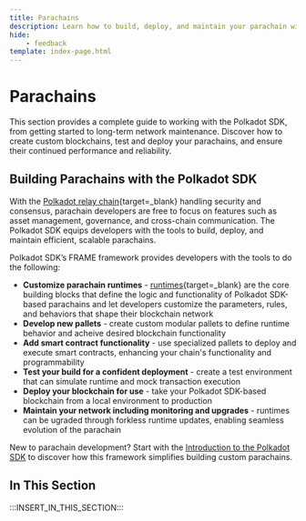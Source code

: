 ```yaml
---
title: Parachains
description: Learn how to build, deploy, and maintain your parachain with the Polkadot SDK, from initial setup through customization, testing, runtime upgrades, and network operations.
hide: 
    - feedback
template: index-page.html
---
```


# Parachains

This section provides a complete guide to working with the Polkadot SDK, from getting started to long-term network maintenance. Discover how to create custom blockchains, test and deploy your parachains, and ensure their continued performance and reliability.

## Building Parachains with the Polkadot SDK

With the [Polkadot relay chain](/polkadot-protocol/architecture/polkadot-chain/){target=\_blank} handling security and consensus, parachain developers are free to focus on features such as asset management, governance, and cross-chain communication. The Polkadot SDK equips developers with the tools to build, deploy, and maintain efficient, scalable parachains.

Polkadot SDK’s FRAME framework provides developers with the tools to do the following:

- **Customize parachain runtimes** - [runtimes](/polkadot-protocol/glossary/#runtime){target=\_blank} are the core building blocks that define the logic and functionality of Polkadot SDK-based parachains and let developers customize the parameters, rules, and behaviors that shape their blockchain network
- **Develop new pallets** - create custom modular pallets to define runtime behavior and acheive desired blockchain functionality
- **Add smart contract functionality** - use specialized pallets to deploy and execute smart contracts, enhancing your chain's functionality and programmability
- **Test your build for a confident deployment** - create a test environment that can simulate runtime and mock transaction execution
- **Deploy your blockchain for use** - take your Polkadot SDK-based blockchain from a local environment to production
- **Maintain your network including monitoring and upgrades** - runtimes can be ugraded through forkless runtime updates, enabling seamless evolution of the parachain

New to parachain development? Start with the [Introduction to the Polkadot SDK](/develop/parachains/intro-polkadot-sdk/) to discover how this framework simplifies building custom parachains.

## In This Section

:::INSERT_IN_THIS_SECTION:::
